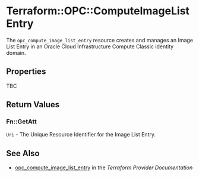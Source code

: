 # Terraform::OPC::ComputeImageListEntry

The ``opc_compute_image_list_entry`` resource creates and manages an Image List Entry in an Oracle Cloud Infrastructure Compute Classic identity domain.

## Properties

TBC

## Return Values

### Fn::GetAtt

`Uri` - The Unique Resource Identifier for the Image List Entry.

## See Also

* [opc_compute_image_list_entry](https://www.terraform.io/docs/providers/opc/r/compute_image_list_entry.html) in the _Terraform Provider Documentation_